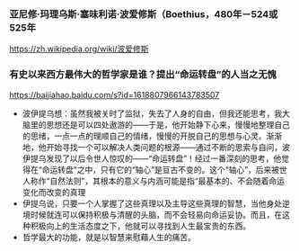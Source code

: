 ### 亚尼修·玛理乌斯·塞味利诺·波爱修斯（Boethius，480年－524或525年
https://zh.wikipedia.org/wiki/波爱修斯
### 有史以来西方最伟大的哲学家是谁？提出“命运转盘”的人当之无愧
https://baijiahao.baidu.com/s?id=1618807966143783507
- 波伊提乌想：虽然我被关时了监狱，失去了人身的自由，但我还能思考，我大脑里的思想还是可以四处遨游的——于是，他开始静下心来，慢慢地整理自己的思绪，一点一点的理顺自己的情绪，慢慢的开脱自己的思想与心灵。渐渐地，他开始寻找一个可以解决人类问题的根源——通过不断的思索与自问，波伊提乌发现了以后令世人惊叹的——“命运转盘”！经过一番深刻的思考，他觉得在“命运转盘”之中，只有它的“轴心”是亘古不变的。这个“轴心”，后来被世人称作“自然法则”，其根本的意义与内涵可能是指“最基本的、不会随着命运变化而改变的真理
- 伊提乌说，只要一个人掌握了这些真理以及主导这些真理的智慧，当他身处逆境时候就连可以保持积极与清醒的头脑，而不会轻易向命运妥协。而且，在这种积极向上的生活态度之下，他就可以寻找到人生最宝贵的东西。
- 哲学最大的功能，就是以智慧来慰藉人生的痛苦。